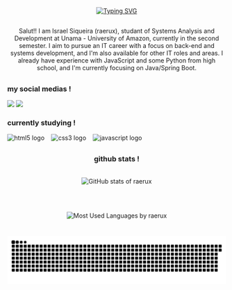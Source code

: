 <div align="center">
  <a href="https://git.io/typing-svg">
    <img src="https://readme-typing-svg.demolab.com?font=Fira+Code&weight=500&size=22&pause=1000&color=4B0082&center=true&vCenter=true&random=false&width=524&lines=%E2%8A%B9+welcome+to+my+profile!+%CB%99%E1%B5%95%CB%99+%E2%8A%B9+" alt="Typing SVG">
  </a>
</div>

##
<p align="center"> Salut!! I am Israel Siqueira (raerux), studant of Systems Analysis and Development at Unama - University of Amazon, currently in the second semester. I aim to pursue an IT career with a focus on back-end and systems development, and I'm also available for other IT roles and areas. I already have experience with JavaScript and some Python from high school, and I'm currently focusing on Java/Spring Boot.

##

<img align="right" alt="" height="190px" src="./src/study.gif">

<h3 align="left">my social medias !</h3>

<div>
  <a href="https://www.linkedin.com/in/israel-siqueira-65aaba329/" target="_blank"><img src="https://img.shields.io/badge/LinkedIn-0077B5?style=for-the-badge&logo=linkedin&logoColor=white"  target="_blank"></a>
  <a href="https://x.com/lessemouse" target="_blank"><img src="https://img.shields.io/badge/X-000000?style=for-the-badge&logo=twitter&logoColor=white"  target="_blank"></a>
</div>

<h3 align="left">currently studying !</h3>

<div align="left">
  <img src="https://cdn.jsdelivr.net/gh/devicons/devicon/icons/html5/html5-original.svg" height="25" alt="html5 logo"  />
  <img width="8" />
  <img src="https://cdn.jsdelivr.net/gh/devicons/devicon/icons/css3/css3-original.svg" height="25" alt="css3 logo"  />
  <img width="8" />
  <img src="https://cdn.jsdelivr.net/gh/devicons/devicon/icons/javascript/javascript-plain.svg" height="25" alt="javascript logo"  />
  <img width="8" />
</div>

##
<div align="center">
  <h3>github stats !</h3>
  <br>
  <img src="https://github-readme-stats.vercel.app/api?username=raerux&hide_title=true&show_icons=true&include_all_commits=true&count_private=true&line_height=25&hide=issues&bg_color=000000&title_color=4B0082&text_color=FFFFFF&border_radius=5&border_color=4B0082&icon_color=4B0082&theme=jolly" alt="GitHub stats of raerux">

  <br><br>

  <img src="https://github-readme-stats.vercel.app/api/top-langs/?username=raerux&layout=compact&hide_title=false&count_private=true&langs_count=6&show_icons=true&title_color=4B0082&bg_color=000000&text_color=8B8B8B&border_radius=5&border_color=4B0082&hide=html,scss,less" alt="Most Used Languages by raerux">
</div>

#
<picture align="center">
  <source media="(prefers-color-scheme: dark)" srcset="https://raw.githubusercontent.com/brunaferbz/brunaferbz/output/github-contribution-grid-snake-dark.svg">
  <source media="(prefers-color-scheme: light)" srcset="https://raw.githubusercontent.com/brunaferbz/brunaferbz/output/github-contribution-grid-snake-dark.svg">
  <img align="center" alt="github contribution grid snake animation" src="https://raw.githubusercontent.com/brunaferbz/brunaferbz/output/github-contribution-grid-snake.svg">
</picture>
